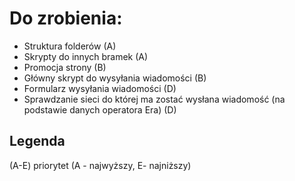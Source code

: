 # Do zrobienia: #
  * Struktura folderów (A)
  * Skrypty do innych bramek (A)
  * Promocja strony (B)
  * Główny skrypt do wysyłania wiadomości (B)
  * Formularz wysyłania wiadomości (D)
  * Sprawdzanie sieci do której ma zostać wysłana wiadomość (na podstawie danych operatora Era) (D)

## Legenda ##
(A-E) priorytet (A - najwyższy, E- najniższy)